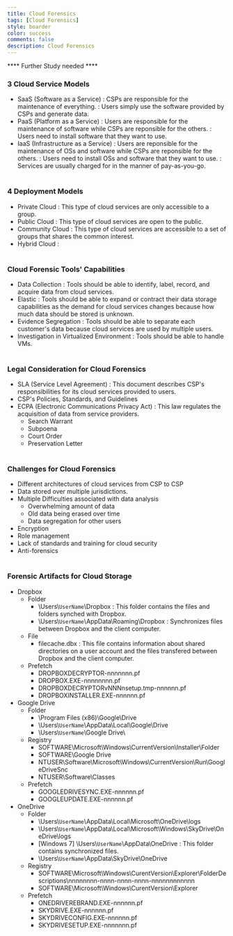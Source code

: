 ```yaml
---
title: Cloud Forensics
tags: [Cloud Forensics]
style: boarder
color: success
comments: false
description: Cloud Forensics
---
```

**** Further Study needed ****

### 3 Cloud Service Models
* SaaS (Software as a Service)
: CSPs are responsible for the maintenance of everything.
: Users simply use the software provided by CSPs and generate data.
* PaaS (Platform as a Service)
: Users are responsible for the maintenance of software while CSPs are reponsible for the others.
: Users need to install software that they want to use.
* IaaS (Infrastructure as a Service)
: Users are reponsible for the maintenance of OSs and software while CSPs are reponsible for the others.
: Users need to install OSs and software that they want to use.
: Services are usually charged for in the manner of pay-as-you-go.<br><br>


### 4 Deployment Models
* Private Cloud
: This type of cloud services are only accessible to a group.
* Public Cloud
: This type of cloud services are open to the public.
* Community Cloud
: This type of cloud services are accessible to a set of groups that shares the common interest.
* Hybrid Cloud
: <br><br>

### Cloud Forensic Tools' Capabilities
* Data Collection
: Tools should be able to identify, label, record, and  acquire data from cloud services.
* Elastic
: Tools should be able to expand or contract their data storage capabilities as the demand for cloud services changes because how much data should be stored is unknown.
* Evidence Segregation
: Tools should be able to separate each customer's data because cloud services are used by multiple users.
* Investigation in Virtualized Environment
: Tools should be able to handle VMs.<br><br>

### Legal Consideration for Cloud Forensics
* SLA (Service Level Agreement)
: This document describes CSP's responsibilities for its cloud services provided to users.
* CSP's Policies, Standards, and Guidelines
* ECPA (Electronic Communications Privacy Act)
: This law regulates the acquisition of data from service providers.
  * Search Warrant
  * Subpoena
  * Court Order
  * Preservation Letter<br><br>

### Challenges for Cloud Forensics
* Different architectures of cloud services from CSP to CSP
* Data stored over multiple jurisdictions.
* Multiple Difficulties associated with data analysis
  * Overwhelming amount of data
  * Old data being erased over time
  * Data segregation for other users
* Encryption
* Role management
* Lack of standards and training for cloud security
* Anti-forensics<br><br>

### Forensic Artifacts for Cloud Storage
* Dropbox
  * Folder
    * \Users\\`UserName`\Dropbox
    : This folder contains the files and folders synched with Dropbox.
    * \Users\\`UserName`\AppData\Roaming\Dropbox
    : Synchronizes files between Dropbox and the client computer.
  * File
    * filecache.dbx
    : This file contains information about shared directories on a user account and the files transfered between Dropbox and the client computer.
  * Prefetch
    * DROPBOXDECRYPTOR-nnnnnnn.pf
    * DROPBOX.EXE-nnnnnnnn.pf
    * DROPBOXDECRYPTORvNNNnsetup.tmp-nnnnnn.pf
    * DROPBOXINSTALLER.EXE-nnnnnn.pf
* Google Drive
  * Folder
    * \Program Files (x86)\Google\Drive
    * \Users\\`UserName`\AppData\Local\Google\Drive
    * \Users\\`UserName`\Google Drive\
  * Registry
    * SOFTWARE\Microsoft\Windows\CurrentVersion\Installer\Folder
    * SOFTWARE\Google Drive
    * NTUSER\Software\Microsoft\Windows\CurrentVersion\Run\GoogleDriveSnc
    * NTUSER\Software\Classes
  * Prefetch
    * GOOGLEDRIVESYNC.EXE-nnnnnn.pf
    * GOOGLEUPDATE.EXE-nnnnnn.pf
* OneDrive
  * Folder
    * \Users\\`UserName`\AppData\Local\Microsoft\OneDrive\logs
    * \Users\\`UserName`\AppData\Local\Microsoft\Windows\SkyDrive\OneDrive\logs
    * [Windows 7] \Users\\`UserName`\AppData\OneDrive 
    : This folder contains synchronized files.
    * \Users\\`UserName`\AppData\SkyDrive\OneDrive
  * Registry
    * SOFTWARE\Microsoft\Windows\CurentVersion\Explorer\FolderDescriptions\nnnnnnnn-nnnn-nnnn-nnnn-nnnnnnnnnnnn
    * SOFTWARE\Microsoft\Windows\CurentVersion\Explorer
  * Prefetch
    * ONEDRIVEREBRAND.EXE-nnnnnn.pf
    * SKYDRIVE.EXE-nnnnnn.pf
    * SKYDRIVECONFIG.EXE-nnnnnn.pf
    * SKYDRIVESETUP.EXE-nnnnnnn.pf
